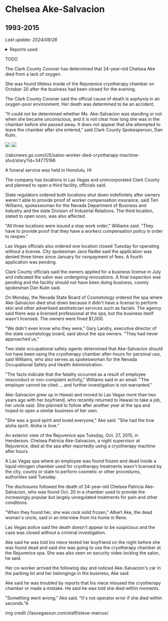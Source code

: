 # Chelsea Ake-Salvacion

## 1993-2015

*Last update: 2024/09/26*

<details><summary>Reports used:</summary>
[Last Vegas Sun](//lasvegassun.com/news/2015/oct/27/authorities-cryotherapy-spa-where-employee-died-ha/), [3 News](//news3lv.com/news/local/clark-county-coroner-releases-cause-of-death-for-rejuvenice-cryotherapy-manager)
</details>

TODO

The Clark County Coroner has determined that 24-year-old Chelsea Ake died from a lack of oxygen.

She was found lifeless inside of the Rejuvenice cryotherapy chamber on October 20 after the business had been closed for the evening.

The Clark County Coroner said the official cause of death is asphyxia in an oxygen-poor environment. Her death was determined to be an accident.

"It could not be determined whether Ms. Ake-Salvacion was standing or not when she became unconscious, and it is not clear how long she was in the chamber before she passed away. It does not appear that she attempted to leave the chamber after she entered," said Clark County Spokesperson, Dan Kulin.



<img src=/pix/chelsea-ake-salvacion1.avif>
<img src=/pix/chelsea-ake-salvacion2.avif>

//abcnews.go.com/US/salon-worker-died-cryotherapy-machine-shut/story?id=34775196

A funeral service was held in Honolulu, HI

The company has locations in Las Vegas and unincorporated Clark County and planned to open a third facility, officials said.

State regulators ordered both locations shut down indefinitely after owners weren't able to provide proof of worker compensation insurance, said Teri Williams, spokeswoman for the Nevada Department of Business and Industry and the state Division of Industrial Relations. The third location, slated to open soon, was also affected.

"All three locations were issued a stop work order," Williams said. "They have to provide proof that they have a workers compensation policy in order to reopen."

Las Vegas officials also ordered one location closed Tuesday for operating without a license. City spokesman Jace Radke said the application was denied three times since January for nonpayment of fees. A fourth application was pending.

Clark County officials said the owners applied for a business license in July and indicated the salon was undergoing renovations. A final inspection was pending and the facility should not have been doing business, county spokesman Dan Kulin said.

On Monday, the Nevada State Board of Cosmetology ordered the spa where Ake-Salvacion died shut down because it didn't have a license to perform skin and other advertised aesthetician services such as facials. The agency said there was a licensed professional at the spa, but the business itself wasn't licensed. The owners were fined $1,000.

"We didn't even know who they were," Gary Landry, executive director of the state cosmetology board, said about the spa owners. "They had never approached us."

Two state occupational safety agents determined that Ake-Salvacion should not have been using the cryotherapy chamber after-hours for personal use, said Williams, who also serves as spokeswoman for the Nevada Occupational Safety and Health Administration.

"The facts indicate that the fatality occurred as a result of employee misconduct or non-complaint activity," Williams said in an email. "The employer cannot be cited ... and further investigation is not warranted."

Ake-Salvacion grew up in Hawaii and moved to Las Vegas more than two years ago with her boyfriend, who recently returned to Hawaii to take a job, her uncle said. She planned to follow after another year at the spa and hoped to open a similar business of her own.

"She was a good spirit and loved everyone," Ake said. "She had the true aloha spirit. Aloha is love."

An exterior view of the Rejuvenice spa Tuesday, Oct. 27, 2015, in Henderson. Chelsea Patricia Ake-Salvacion, a night supervisor at Rejuvenice, died at the spa after reportedly using a cryotherapy machine after hours.

A Las Vegas spa where an employee was found frozen and dead inside a liquid nitrogen chamber used for cryotherapy treatments wasn't licensed by the city, county or state to perform cosmetic or other procedures, authorities said Tuesday.

The disclosures followed the death of 24-year-old Chelsea Patricia Ake-Salvacion, who was found Oct. 20 in a chamber used to provide the increasingly popular but largely unregulated treatments for pain and other conditions.

"When they found her, she was rock solid frozen," Albert Ake, the dead woman's uncle, said in an interview from his home in Reno.

Las Vegas police said the death doesn't appear to be suspicious and the case was closed without a criminal investigation.

Ake said he was told his niece texted her boyfriend on the night before she was found dead and said she was going to use the cryotherapy chamber at the Rejuvenice spa. She was also seen on security video locking the salon, he said.

Her co-worker arrived the following day and noticed Ake-Salvacion's car in the parking lot and her belongings in the business, Ake said.

Ake said he was troubled by reports that his niece misused the cryotherapy chamber or made a mistake. He said he was told she died within moments.

"Something went wrong," Ake said. "It's not operator error if she died within seconds."A


img credit //lasvegassun.com/staff/steve-marcus/
